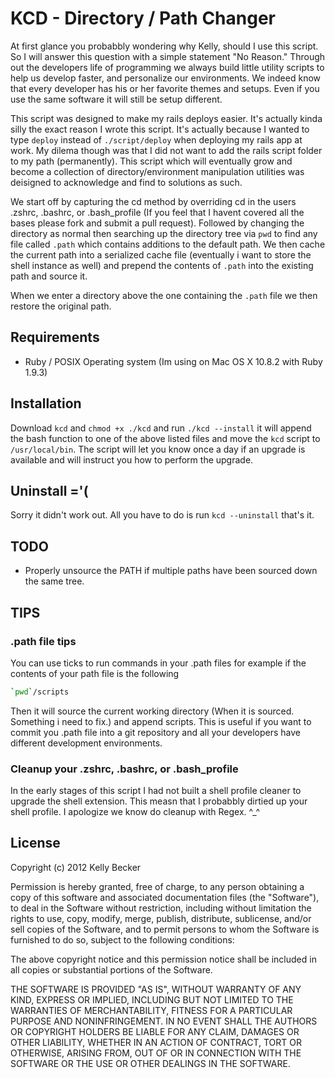 KCD - Directory / Path Changer
==============================
At first glance you probabbly wondering why Kelly, should I use this script. So I will answer this question with a simple statement "No Reason." Through out the developers life of programming we always build little utility scripts to help us develop faster, and personalize our environments. We indeed know that every developer has his or her favorite themes and setups. Even if you use the same software it will still be setup different.

This script was designed to make my rails deploys easier. It's actually kinda silly the exact reason I wrote this script. It's actually because I wanted to type `deploy` instead of `./script/deploy` when deploying my rails app at work. My dilema though was that I did not want to add the rails script folder to my path (permanently). This script which will eventually grow and become a collection of directory/environment manipulation utilities was deisigned to acknowledge and find to solutions as such.

We start off by capturing the cd method by overriding cd in the users .zshrc, .bashrc, or .bash_profile (If you feel that I havent covered all the bases please fork and submit a pull request). Followed by changing the directory as normal then searching up the directory tree via `pwd` to find any file called `.path` which contains additions to the default path. We then cache the current path into a serialized cache file (eventually i want to store the shell instance as well) and prepend the contents of `.path` into the existing path and source it.

When we enter a directory above the one containing the `.path` file we then restore the original path.

## Requirements
* Ruby / POSIX Operating system (Im using on Mac OS X 10.8.2 with Ruby 1.9.3)

## Installation
Download `kcd` and `chmod +x ./kcd` and run `./kcd --install` it will append the bash function to one of the above listed files and move the `kcd` script to `/usr/local/bin`. The script will let you know once a day if an upgrade is available and will instruct you how to perform the upgrade.

## Uninstall ='(
Sorry it didn't work out. All you have to do is run `kcd --uninstall` that's it.

## TODO
* Properly unsource the PATH if multiple paths have been sourced down the same tree.

## TIPS

### .path file tips
You can use ticks to run commands in your .path files for example if the contents of your path file is the following

```bash
`pwd`/scripts
```

Then it will source the current working directory (When it is sourced. Something i need to fix.) and append scripts. This is useful if you want to commit you .path file into a git repository and all your developers have different development environments.

### Cleanup your .zshrc, .bashrc, or .bash_profile
In the early stages of this script I had not built a shell profile cleaner to upgrade the shell extension. This measn that I probabbly dirtied up your shell profile. I apologize we know do cleanup with Regex. ^_^

## License
Copyright (c) 2012 Kelly Becker

Permission is hereby granted, free of charge, to any person obtaining
a copy of this software and associated documentation files (the
"Software"), to deal in the Software without restriction, including
without limitation the rights to use, copy, modify, merge, publish,
distribute, sublicense, and/or sell copies of the Software, and to
permit persons to whom the Software is furnished to do so, subject to
the following conditions:

The above copyright notice and this permission notice shall be
included in all copies or substantial portions of the Software.

THE SOFTWARE IS PROVIDED "AS IS", WITHOUT WARRANTY OF ANY KIND,
EXPRESS OR IMPLIED, INCLUDING BUT NOT LIMITED TO THE WARRANTIES OF
MERCHANTABILITY, FITNESS FOR A PARTICULAR PURPOSE AND
NONINFRINGEMENT. IN NO EVENT SHALL THE AUTHORS OR COPYRIGHT HOLDERS BE
LIABLE FOR ANY CLAIM, DAMAGES OR OTHER LIABILITY, WHETHER IN AN ACTION
OF CONTRACT, TORT OR OTHERWISE, ARISING FROM, OUT OF OR IN CONNECTION
WITH THE SOFTWARE OR THE USE OR OTHER DEALINGS IN THE SOFTWARE.